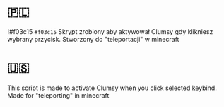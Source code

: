 # 🇵🇱
!#f03c15 `#f03c15`
Skrypt zrobiony aby aktywował Clumsy gdy klikniesz wybrany przycisk.
    Stworzony do "teleportacji" w minecraft

# 🇺🇸
This script is made to activate Clumsy when you click selected keybind.
    Made for "teleporting" in minecraft
